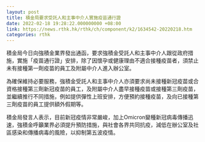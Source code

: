 ```yaml
---
layout: post
title: 積金局要求受託人和主事中介人實施疫苗通行證
date: 2022-02-18 19:28:22.000000000 +08:00
link: https://news.rthk.hk/rthk/ch/component/k2/1634542-20220218.htm
categories: rthk
---
```


積金局今日向強積金業界發出通函，要求強積金受託人和主事中介人跟從政府措施，實施「疫苗通行證」安排，除了因懷孕或健康理由不適合接種疫苗者，須禁止未有接種第一劑疫苗的員工及附屬中介人進入辦公室。

為確保維持必要服務，強積金受託人和主事中介人亦須要求尚未接種新冠疫苗或合資格接種第三劑新冠疫苗的員工，及附屬中介人盡早接種疫苗或接種第三劑疫苗，並繼續推行不同措施，例如提供彈性上班安排，方便預約接種疫苗，及向已接種第三劑疫苗的員工提供額外假期等。

積金局發言人表示，目前新冠疫情非常嚴峻，加上Omicron變種新冠病毒傳播迅速，強積金呼籲業界必須提升預防措施，與社會各界共同抗疫，減低在辦公室及社區感染和傳播病毒的風險，以抑制第五波疫情。
